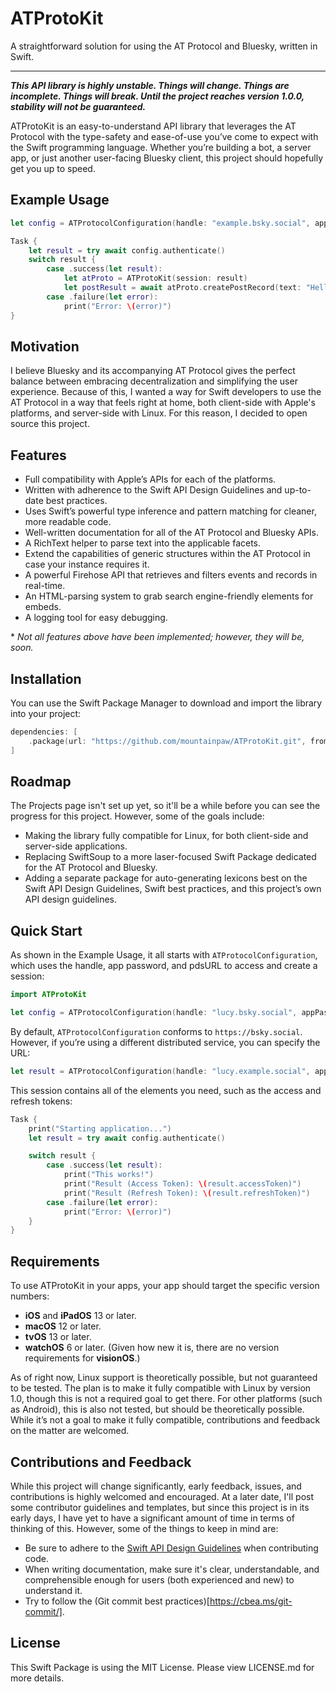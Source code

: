 #  ATProtoKit
A straightforward solution for using the AT Protocol and Bluesky, written in Swift.

---

***This API library is highly unstable. Things will change. Things are incomplete. Things will break. Until the project reaches version 1.0.0, stability will not be guaranteed.***

ATProtoKit is an easy-to-understand API library that leverages the AT Protocol with the type-safety and ease-of-use you’ve come to expect with the Swift programming language. Whether you’re building a bot, a server app, or just another user-facing Bluesky client, this project should hopefully get you up to speed.


## Example Usage
```swift
let config = ATProtocolConfiguration(handle: "example.bsky.social", appPassword: "app-password")

Task {
    let result = try await config.authenticate()
    switch result {
        case .success(let result):
            let atProto = ATProtoKit(session: result)
            let postResult = await atProto.createPostRecord(text: "Hello Bluesky!")
        case .failure(let error):
            print("Error: \(error)")
}
```

## Motivation
I believe Bluesky and its accompanying AT Protocol gives the perfect balance between embracing decentralization and simplifying the user experience. Because of this, I wanted a way for Swift developers to use the AT Protocol in a way that feels right at home, both client-side with Apple's platforms, and server-side with Linux. For this reason, I decided to open source this project.


## Features
- Full compatibility with Apple’s APIs for each of the platforms.
- Written with adherence to the Swift API Design Guidelines and up-to-date best practices.
- Uses Swift’s powerful type inference and pattern matching for cleaner, more readable code.
- Well-written documentation for all of the AT Protocol and Bluesky APIs.
- A RichText helper to parse text into the applicable facets.
-  Extend the capabilities of generic structures within the AT Protocol in case your instance requires it.
- A powerful Firehose API that retrieves and filters events and records in real-time.
- An HTML-parsing system to grab search engine-friendly elements for embeds.
- A logging tool for easy debugging.

\* _Not all features above have been implemented; however, they will be, soon._


## Installation
You can use the Swift Package Manager to download and import the library into your project:
```swift
dependencies: [
    .package(url: "https://github.com/mountainpaw/ATProtoKit.git", from: "0.1.0")
]
```


## Roadmap
The Projects page isn't set up yet, so it'll be a while before you can see the progress for this project. However, some of the goals include:
- Making the library fully compatible for Linux, for both client-side and server-side applications.
- Replacing SwiftSoup to a more laser-focused Swift Package dedicated for the AT Protocol and Bluesky.
- Adding a separate package for auto-generating lexicons best on the Swift API Design Guidelines, Swift best practices, and this project’s own API design guidelines.

## Quick Start
As shown in the Example Usage, it all starts with `ATProtocolConfiguration`, which uses the handle, app password, and pdsURL to access and create a session:
```swift
import ATProtoKit

let config = ATProtocolConfiguration(handle: "lucy.bsky.social", appPassword: "app-password")
```

By default, `ATProtocolConfiguration` conforms to `https://bsky.social`. However, if you’re using a different distributed service, you can specify the URL:
```swift
let result = ATProtocolConfiguration(handle: "lucy.example.social", appPassword: "app-password", pdsURL: "https://example.social")
```

This session contains all of the elements you need, such as the access and refresh tokens:
```swift
Task {
    print("Starting application...")
    let result = try await config.authenticate()

    switch result {
        case .success(let result):
            print("This works!")
            print("Result (Access Token): \(result.accessToken)")
            print("Result (Refresh Token): \(result.refreshToken)")
        case .failure(let error):
            print("Error: \(error)")
    }
}
```

## Requirements
To use ATProtoKit in your apps, your app should target the specific version numbers:
- **iOS** and **iPadOS** 13 or later.
- **macOS** 12 or later.
- **tvOS** 13 or later.
- **watchOS** 6 or later.
(Given how new it is, there are no version requirements for **visionOS**.)

As of right now, Linux support is theoretically possible, but not guaranteed to be tested. The plan is to make it fully compatible with Linux by version 1.0, though this is not a required goal to get there. For other platforms (such as Android), this is also not tested, but should be theoretically possible. While it’s not a goal to make it fully compatible, contributions and feedback on the matter are welcomed.


## Contributions and Feedback
While this project will change significantly, early feedback, issues, and contributions is highly welcomed and encouraged. At a later date, I'll post some contributor guidelines and templates, but since this project is in its early days, I have yet to have a significant amount of time in terms of thinking of this. However, some of the things to keep in mind are:
- Be sure to adhere to the [Swift API Design Guidelines](https://www.swift.org/documentation/api-design-guidelines/) when contributing code.
- When writing documentation, make sure it's clear, understandable, and comprehensible enough for users (both experienced and new) to understand it.
- Try to follow the (Git commit best practices)[https://cbea.ms/git-commit/].

## License
This Swift Package is using the MIT License. Please view LICENSE.md for more details.
